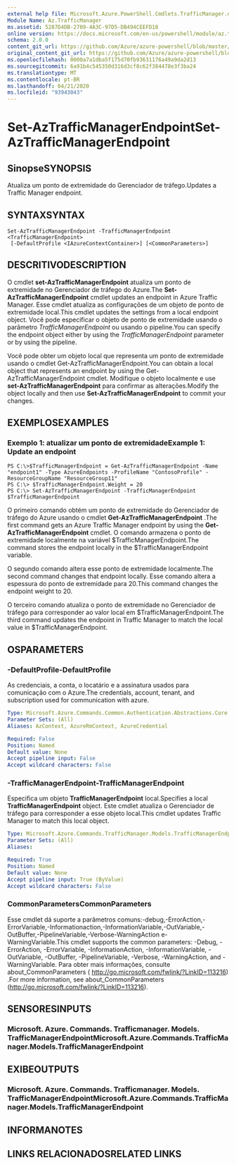 ```yaml
---
external help file: Microsoft.Azure.PowerShell.Cmdlets.TrafficManager.dll-Help.xml
Module Name: Az.TrafficManager
ms.assetid: 5287D4DB-2709-4A3C-97D5-DB494CEEFD18
online version: https://docs.microsoft.com/en-us/powershell/module/az.trafficmanager/set-aztrafficmanagerendpoint
schema: 2.0.0
content_git_url: https://github.com/Azure/azure-powershell/blob/master/src/TrafficManager/TrafficManager/help/Set-AzTrafficManagerEndpoint.md
original_content_git_url: https://github.com/Azure/azure-powershell/blob/master/src/TrafficManager/TrafficManager/help/Set-AzTrafficManagerEndpoint.md
ms.openlocfilehash: 0000a7a1dba5f175d70fb93631176a49a9da2d13
ms.sourcegitcommit: 6a91b4c545350d316d3cf8c62f384478e3f3ba24
ms.translationtype: MT
ms.contentlocale: pt-BR
ms.lasthandoff: 04/21/2020
ms.locfileid: "93943043"
---
```

# <span data-ttu-id="516c2-101">Set-AzTrafficManagerEndpoint</span><span class="sxs-lookup"><span data-stu-id="516c2-101">Set-AzTrafficManagerEndpoint</span></span>

## <span data-ttu-id="516c2-102">Sinopse</span><span class="sxs-lookup"><span data-stu-id="516c2-102">SYNOPSIS</span></span>
<span data-ttu-id="516c2-103">Atualiza um ponto de extremidade do Gerenciador de tráfego.</span><span class="sxs-lookup"><span data-stu-id="516c2-103">Updates a Traffic Manager endpoint.</span></span>

## <span data-ttu-id="516c2-104">SYNTAX</span><span class="sxs-lookup"><span data-stu-id="516c2-104">SYNTAX</span></span>

```
Set-AzTrafficManagerEndpoint -TrafficManagerEndpoint <TrafficManagerEndpoint>
 [-DefaultProfile <IAzureContextContainer>] [<CommonParameters>]
```

## <span data-ttu-id="516c2-105">DESCRITIVO</span><span class="sxs-lookup"><span data-stu-id="516c2-105">DESCRIPTION</span></span>
<span data-ttu-id="516c2-106">O cmdlet **set-AzTrafficManagerEndpoint** atualiza um ponto de extremidade no Gerenciador de tráfego do Azure.</span><span class="sxs-lookup"><span data-stu-id="516c2-106">The **Set-AzTrafficManagerEndpoint** cmdlet updates an endpoint in Azure Traffic Manager.</span></span>
<span data-ttu-id="516c2-107">Esse cmdlet atualiza as configurações de um objeto de ponto de extremidade local.</span><span class="sxs-lookup"><span data-stu-id="516c2-107">This cmdlet updates the settings from a local endpoint object.</span></span>
<span data-ttu-id="516c2-108">Você pode especificar o objeto de ponto de extremidade usando o parâmetro *TrafficManagerEndpoint* ou usando o pipeline.</span><span class="sxs-lookup"><span data-stu-id="516c2-108">You can specify the endpoint object either by using the *TrafficManagerEndpoint* parameter or by using the pipeline.</span></span>

<span data-ttu-id="516c2-109">Você pode obter um objeto local que representa um ponto de extremidade usando o cmdlet Get-AzTrafficManagerEndpoint.</span><span class="sxs-lookup"><span data-stu-id="516c2-109">You can obtain a local object that represents an endpoint by using the Get-AzTrafficManagerEndpoint cmdlet.</span></span>
<span data-ttu-id="516c2-110">Modifique o objeto localmente e use **set-AzTrafficManagerEndpoint** para confirmar as alterações.</span><span class="sxs-lookup"><span data-stu-id="516c2-110">Modify the object locally and then use **Set-AzTrafficManagerEndpoint** to commit your changes.</span></span>

## <span data-ttu-id="516c2-111">EXEMPLOS</span><span class="sxs-lookup"><span data-stu-id="516c2-111">EXAMPLES</span></span>

### <span data-ttu-id="516c2-112">Exemplo 1: atualizar um ponto de extremidade</span><span class="sxs-lookup"><span data-stu-id="516c2-112">Example 1: Update an endpoint</span></span>
```
PS C:\>$TrafficManagerEndpoint = Get-AzTrafficManagerEndpoint -Name "endpoint1" -Type AzureEndpoints -ProfileName "ContosoProfile" -ResourceGroupName "ResourceGroup11"
PS C:\> $TrafficManagerEndpoint.Weight = 20
PS C:\> Set-AzTrafficManagerEndpoint -TrafficManagerEndpoint $TrafficManagerEndpoint
```

<span data-ttu-id="516c2-113">O primeiro comando obtém um ponto de extremidade do Gerenciador de tráfego do Azure usando o cmdlet **Get-AzTrafficManagerEndpoint** .</span><span class="sxs-lookup"><span data-stu-id="516c2-113">The first command gets an Azure Traffic Manager endpoint by using the **Get-AzTrafficManagerEndpoint** cmdlet.</span></span>
<span data-ttu-id="516c2-114">O comando armazena o ponto de extremidade localmente na variável $TrafficManagerEndpoint.</span><span class="sxs-lookup"><span data-stu-id="516c2-114">The command stores the endpoint locally in the $TrafficManagerEndpoint variable.</span></span>

<span data-ttu-id="516c2-115">O segundo comando altera esse ponto de extremidade localmente.</span><span class="sxs-lookup"><span data-stu-id="516c2-115">The second command changes that endpoint locally.</span></span>
<span data-ttu-id="516c2-116">Esse comando altera a espessura do ponto de extremidade para 20.</span><span class="sxs-lookup"><span data-stu-id="516c2-116">This command changes the endpoint weight to 20.</span></span>

<span data-ttu-id="516c2-117">O terceiro comando atualiza o ponto de extremidade no Gerenciador de tráfego para corresponder ao valor local em $TrafficManagerEndpoint.</span><span class="sxs-lookup"><span data-stu-id="516c2-117">The third command updates the endpoint in Traffic Manager to match the local value in $TrafficManagerEndpoint.</span></span>

## <span data-ttu-id="516c2-118">OS</span><span class="sxs-lookup"><span data-stu-id="516c2-118">PARAMETERS</span></span>

### <span data-ttu-id="516c2-119">-DefaultProfile</span><span class="sxs-lookup"><span data-stu-id="516c2-119">-DefaultProfile</span></span>
<span data-ttu-id="516c2-120">As credenciais, a conta, o locatário e a assinatura usados para comunicação com o Azure.</span><span class="sxs-lookup"><span data-stu-id="516c2-120">The credentials, account, tenant, and subscription used for communication with azure.</span></span>

```yaml
Type: Microsoft.Azure.Commands.Common.Authentication.Abstractions.Core.IAzureContextContainer
Parameter Sets: (All)
Aliases: AzContext, AzureRmContext, AzureCredential

Required: False
Position: Named
Default value: None
Accept pipeline input: False
Accept wildcard characters: False
```

### <span data-ttu-id="516c2-121">-TrafficManagerEndpoint</span><span class="sxs-lookup"><span data-stu-id="516c2-121">-TrafficManagerEndpoint</span></span>
<span data-ttu-id="516c2-122">Especifica um objeto **TrafficManagerEndpoint** local.</span><span class="sxs-lookup"><span data-stu-id="516c2-122">Specifies a local **TrafficManagerEndpoint** object.</span></span>
<span data-ttu-id="516c2-123">Este cmdlet atualiza o Gerenciador de tráfego para corresponder a esse objeto local.</span><span class="sxs-lookup"><span data-stu-id="516c2-123">This cmdlet updates Traffic Manager to match this local object.</span></span>

```yaml
Type: Microsoft.Azure.Commands.TrafficManager.Models.TrafficManagerEndpoint
Parameter Sets: (All)
Aliases:

Required: True
Position: Named
Default value: None
Accept pipeline input: True (ByValue)
Accept wildcard characters: False
```

### <span data-ttu-id="516c2-124">CommonParameters</span><span class="sxs-lookup"><span data-stu-id="516c2-124">CommonParameters</span></span>
<span data-ttu-id="516c2-125">Esse cmdlet dá suporte a parâmetros comuns:-debug,-ErrorAction,-ErrorVariable,-Informationaction,-InformationVariable,-OutVariable,-OutBuffer,-PipelineVariable,-Verbose-WarningAction e-WarningVariable.</span><span class="sxs-lookup"><span data-stu-id="516c2-125">This cmdlet supports the common parameters: -Debug, -ErrorAction, -ErrorVariable, -InformationAction, -InformationVariable, -OutVariable, -OutBuffer, -PipelineVariable, -Verbose, -WarningAction, and -WarningVariable.</span></span> <span data-ttu-id="516c2-126">Para obter mais informações, consulte about_CommonParameters ( http://go.microsoft.com/fwlink/?LinkID=113216) .</span><span class="sxs-lookup"><span data-stu-id="516c2-126">For more information, see about_CommonParameters (http://go.microsoft.com/fwlink/?LinkID=113216).</span></span>

## <span data-ttu-id="516c2-127">SENSORES</span><span class="sxs-lookup"><span data-stu-id="516c2-127">INPUTS</span></span>

### <span data-ttu-id="516c2-128">Microsoft. Azure. Commands. Trafficmanager. Models. TrafficManagerEndpoint</span><span class="sxs-lookup"><span data-stu-id="516c2-128">Microsoft.Azure.Commands.TrafficManager.Models.TrafficManagerEndpoint</span></span>

## <span data-ttu-id="516c2-129">EXIBE</span><span class="sxs-lookup"><span data-stu-id="516c2-129">OUTPUTS</span></span>

### <span data-ttu-id="516c2-130">Microsoft. Azure. Commands. Trafficmanager. Models. TrafficManagerEndpoint</span><span class="sxs-lookup"><span data-stu-id="516c2-130">Microsoft.Azure.Commands.TrafficManager.Models.TrafficManagerEndpoint</span></span>

## <span data-ttu-id="516c2-131">INFORMA</span><span class="sxs-lookup"><span data-stu-id="516c2-131">NOTES</span></span>

## <span data-ttu-id="516c2-132">LINKS RELACIONADOS</span><span class="sxs-lookup"><span data-stu-id="516c2-132">RELATED LINKS</span></span>
